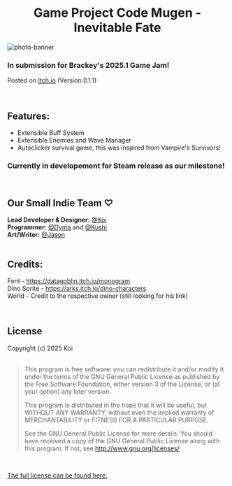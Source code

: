 <h1 align="center">Game Project Code Mugen - Inevitable Fate</h1>
<img alt="photo-banner" src="https://i.imgur.com/d55gC4i.png">

### In submission for Brackey's 2025.1 Game Jam!

Posted on <a href="https://itch.io/jam/brackeys-13/rate/3346014">Itch.io</a> (Version 0.1.1)

<br>

## Features:
- Extensible Buff System
- Extensible Enemies and Wave Manager
- Autoclicker survival game, this was inspired from Vampire's Survivors!

### Currently in developement for Steam release as our milestone!

<br>

## Our Small Indie Team ♡
<b>Lead Developer & Designer:</b> [@Koi](https://github.com/Koipix) <br>
<b>Programmer:</b> [@Dyma](https://github.com/adyatma123) and [@Kushi](https://github.com/kushiwushi) <br>
<b>Art/Writer:</b> [@Jason](https://github.com/Nyanyaaaa)
<br><br>

## Credits:
Font - https://datagoblin.itch.io/monogram <br>
Dino Sprite - https://arks.itch.io/dino-characters <br>
World - Credit to the respective owner (still looking for his link)

<br>

## License

Copyright (c) 2025 Koi 
<br><br>

>This program is free software: you can redistribute it and/or modify it under the terms of the GNU General Public License
>as published by the Free Software Foundation, either version 3 of the License, or (at your option) any later version. 
>                                                   
>This program is distributed in the hope that it will be useful, but WITHOUT ANY WARRANTY; 
>without even the implied warranty of MERCHANTABILITY or FITNESS FOR A PARTICULAR PURPOSE. 
>                                                   
>See the GNU General Public License for more details. 
>You should have received a copy of the GNU General Public License along with this program. If not, see http://www.gnu.org/licenses/
<br>

[The full license can be found here.](https://github.com/Koipix/Code-Mugen/blob/main/LICENSE)
